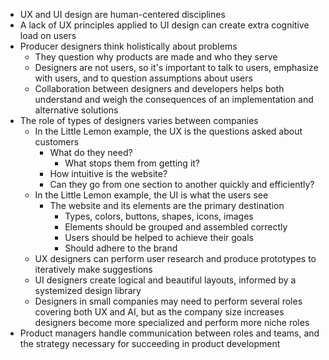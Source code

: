 - UX and UI design are human-centered disciplines
- A lack of UX principles applied to UI design can create extra cognitive load on users
- Producer designers think holistically about problems
  - They question why products are made and who they serve
  - Designers are not users, so it's important to talk to users, emphasize with users, and to question assumptions about users
  - Collaboration between designers and developers helps both understand and weigh the consequences of an implementation and alternative solutions
- The role of types of designers varies between companies
  - In the Little Lemon example, the UX is the questions asked about customers
    - What do they need?
      - What stops them from getting it?
    - How intuitive is the website?
    - Can they go from one section to another quickly and efficiently?
  - In the Little Lemon example, the UI is what the users see
    - The website and its elements are the primary destination
      - Types, colors, buttons, shapes, icons, images
      - Elements should be grouped and assembled correctly
      - Users should be helped to achieve their goals
      - Should adhere to the brand
  - UX designers can perform user research and produce prototypes to iteratively make suggestions
  - UI designers create logical and beautiful layouts, informed by a systemized design library
  - Designers in small companies may need to perform several roles covering both UX and AI, but as the company size increases designers become more specialized and perform more niche roles
- Product managers handle communication between roles and teams, and the strategy necessary for succeeding in product development